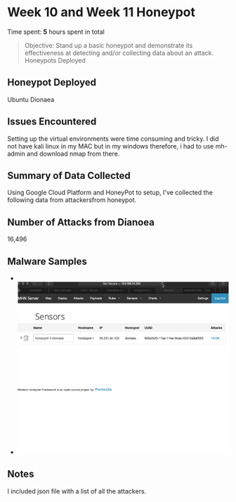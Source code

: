 
# Week 10 and Week 11 Honeypot

Time spent: **5** hours spent in total

> Objective: Stand up a basic honeypot and demonstrate its effectiveness at detecting and/or collecting data about an attack.
Honeypots Deployed

## Honeypot Deployed 
  Ubuntu Dionaea
  
## Issues Encountered
  Setting up the virtual environments were time consuming and tricky. I did not have kali linux in my MAC but in my windows therefore, i had to use mh-admin and download nmap from there. 

## Summary of Data Collected 
  Using Google Cloud Platform and HoneyPot to setup, I've collected the following data from attackersfrom honeypot. 

## Number of Attacks from Dianoea 
  16,496
  
## Malware Samples
  - <img src='sessiongif.gif' title='XSS' width='' alt='' />
  - <img src='sensorgif.gif' title='XSS' width='' alt='' />
  

## Notes
  I included json file with a list of all the attackers. 
